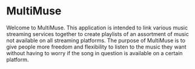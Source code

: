 # MultiMuse

Welcome to MultiMuse. This application is intended to link various music streaming services together to create playlists of an assortment of music not available on all streaming platforms. The purpose of MultiMuse is to give people more freedom and flexibility to listen to the music they want without having to worry if the song in question is available on a certain platform.
